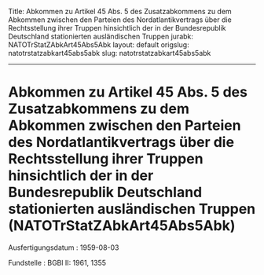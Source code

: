 Title: Abkommen zu Artikel 45 Abs. 5 des Zusatzabkommens zu dem Abkommen zwischen
  den Parteien des Nordatlantikvertrags über die Rechtsstellung ihrer Truppen hinsichtlich
  der in der Bundesrepublik Deutschland stationierten ausländischen Truppen
jurabk: NATOTrStatZAbkArt45Abs5Abk
layout: default
origslug: natotrstatzabkart45abs5abk
slug: natotrstatzabkart45abs5abk

---

# Abkommen zu Artikel 45 Abs. 5 des Zusatzabkommens zu dem Abkommen zwischen den Parteien des Nordatlantikvertrags über die Rechtsstellung ihrer Truppen hinsichtlich der in der Bundesrepublik Deutschland stationierten ausländischen Truppen (NATOTrStatZAbkArt45Abs5Abk)

Ausfertigungsdatum
:   1959-08-03

Fundstelle
:   BGBl II: 1961, 1355

